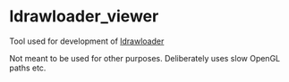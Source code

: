# ldrawloader_viewer

Tool used for development of [ldrawloader](https://github.com/pixeljetstream/ldrawloader)

Not meant to be used for other purposes. Deliberately uses slow OpenGL paths etc.